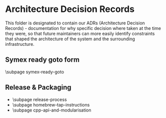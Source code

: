 # Architecture Decision Records

This folder is designated to contain our ADRs (Architecture
Decision Records) - documentation for why specific decision
where taken at the time they were, so that future maintainers
can more easily identify constraints that shaped the architecture
of the system and the surrounding infrastructure.

## Symex ready goto form
\subpage symex-ready-goto

## Release & Packaging

* \subpage release-process
* \subpage homebrew-tap-instructions
* \subpage cpp-api-and-modularisation
